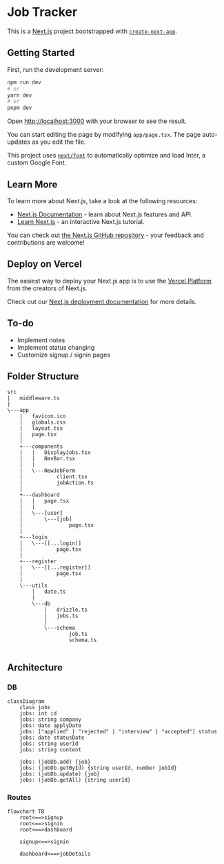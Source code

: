 # Job Tracker

This is a [Next.js](https://nextjs.org/) project bootstrapped with [`create-next-app`](https://github.com/vercel/next.js/tree/canary/packages/create-next-app).

## Getting Started

First, run the development server:

```bash
npm run dev
# or
yarn dev
# or
pnpm dev
```

Open [http://localhost:3000](http://localhost:3000) with your browser to see the result.

You can start editing the page by modifying `app/page.tsx`. The page auto-updates as you edit the file.

This project uses [`next/font`](https://nextjs.org/docs/basic-features/font-optimization) to automatically optimize and load Inter, a custom Google Font.

## Learn More

To learn more about Next.js, take a look at the following resources:

- [Next.js Documentation](https://nextjs.org/docs) - learn about Next.js features and API.
- [Learn Next.js](https://nextjs.org/learn) - an interactive Next.js tutorial.

You can check out [the Next.js GitHub repository](https://github.com/vercel/next.js/) - your feedback and contributions are welcome!

## Deploy on Vercel

The easiest way to deploy your Next.js app is to use the [Vercel Platform](https://vercel.com/new?utm_medium=default-template&filter=next.js&utm_source=create-next-app&utm_campaign=create-next-app-readme) from the creators of Next.js.

Check out our [Next.js deployment documentation](https://nextjs.org/docs/deployment) for more details.

## To-do

* Implement notes
* Implement status changing
* Customize signup / signin pages

## Folder Structure 

```
src
|   middleware.ts
|   
\---app
    |   favicon.ico
    |   globals.css
    |   layout.tsx
    |   page.tsx
    |   
    +---components
    |   |   DisplayJobs.tsx
    |   |   NavBar.tsx
    |   |   
    |   \---NewJobForm
    |           client.tsx
    |           jobAction.ts
    |           
    +---dashboard
    |   |   page.tsx
    |   |   
    |   \---[user]
    |       \---[job]
    |               page.tsx
    |               
    +---login
    |   \---[[...login]]
    |           page.tsx
    |           
    +---register
    |   \---[[...register]]
    |           page.tsx
    |           
    \---utils
        |   date.ts
        |   
        \---db
            |   drizzle.ts
            |   jobs.ts
            |   
            \---schema
                    job.ts
                    schema.ts
                    
```

## Architecture

### DB
```mermaid
classDiagram
    class jobs
    jobs: int id
    jobs: string company
    jobs: date applyDate
    jobs: ["applied" | "rejected" | "interview" | "accepted"] status
    jobs: date statusDate
    jobs: string userId
    jobs: string content

    jobs: (jobDb.add) {job}
    jobs: (jobDb.getById) {string userId, number jobId}
    jobs: (jobDb.update) {job}
    jobs: (jobDb.getAll) {string userId}
```

### Routes
```mermaid
flowchart TB
    root<==>signup
    root<==>signin
    root<==>dashboard

    signup<==>signin

    dashboard<==>jobDetails
```